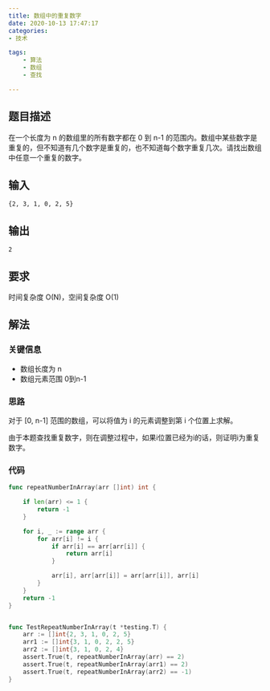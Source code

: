 ```yaml
---
title: 数组中的重复数字
date: 2020-10-13 17:47:17
categories:
- 技术

tags: 
    - 算法
    - 数组
    - 查找

---
```


## 题目描述
在一个长度为 n 的数组里的所有数字都在 0 到 n-1 的范围内。数组中某些数字是重复的，但不知道有几个数字是重复的，也不知道每个数字重复几次。请找出数组中任意一个重复的数字。

<!-- more -->
## 输入
```
{2, 3, 1, 0, 2, 5}
```

## 输出
```
2
```
## 要求
时间复杂度 O(N)，空间复杂度 O(1)


## 解法

### 关键信息
- 数组长度为 n
- 数组元素范围 0到n-1

### 思路
对于 [0, n-1] 范围的数组，可以将值为 i 的元素调整到第 i 个位置上求解。

由于本题查找重复数字，则在调整过程中，如果i位置已经为i的话，则证明i为重复数字。

### 代码
```go
func repeatNumberInArray(arr []int) int {

    if len(arr) <= 1 {
		return -1
	}

	for i, _ := range arr {
		for arr[i] != i {
			if arr[i] == arr[arr[i]] {
				return arr[i]
			}

			arr[i], arr[arr[i]] = arr[arr[i]], arr[i]
		}
	}
	return -1
}


func TestRepeatNumberInArray(t *testing.T) {
	arr := []int{2, 3, 1, 0, 2, 5}
	arr1 := []int{3, 1, 0, 2, 2, 5}
	arr2 := []int{3, 1, 0, 2, 4}
	assert.True(t, repeatNumberInArray(arr) == 2)
	assert.True(t, repeatNumberInArray(arr1) == 2)
	assert.True(t, repeatNumberInArray(arr2) == -1)
}

```


